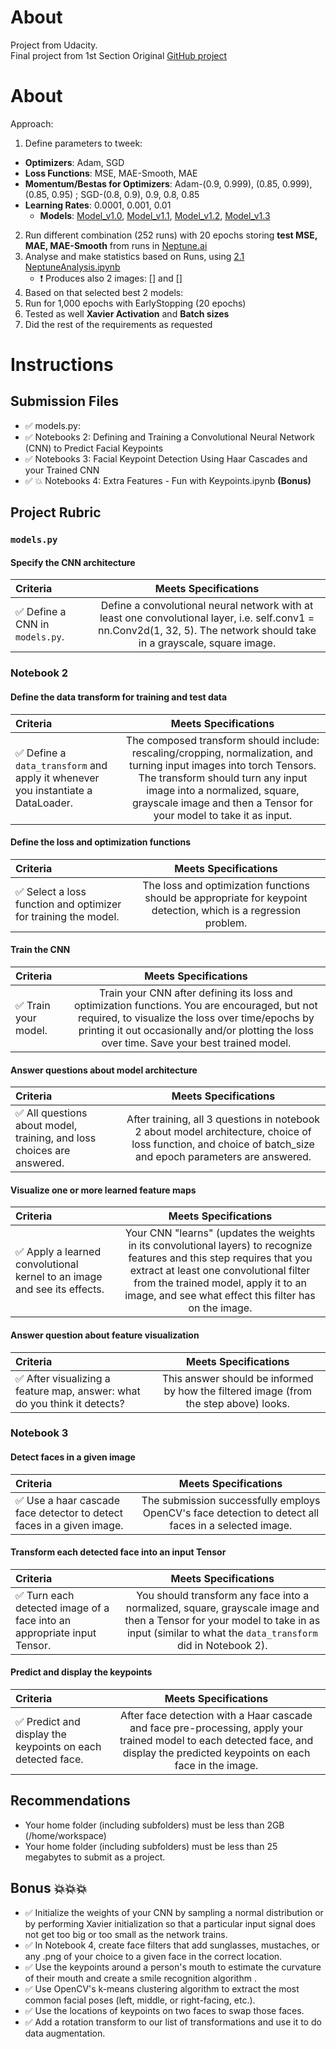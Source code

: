 # About
Project from Udacity. <br>
Final project from 1st Section 
Original [GitHub project](https://github.com/udacity/P1_Facial_Keypoints)


# About

Approach:
1. Define parameters to tweek:
  * **Optimizers**: Adam, SGD
  * **Loss Functions**: MSE, MAE-Smooth, MAE
  * **Momentum/Bestas for Optimizers**: Adam-(0.9, 0.999), (0.85, 0.999), (0.85, 0.95) ; SGD-(0.8, 0.9), 0.9, 0.8, 0.85 
  * **Learning Rates**: 0.0001, 0.001, 0.01
    * **Models**: [Model_v1.0](https://github.com/joao-d-oliveira/project_face_keypoints/blob/main/aux/model_summary_1_0.txt), [Model_v1.1](https://github.com/joao-d-oliveira/project_face_keypoints/blob/main/aux/model_summary_1_1.txt), [Model_v1.2](https://github.com/joao-d-oliveira/project_face_keypoints/blob/main/aux/model_summary_1_2.txt), [Model_v1.3](https://github.com/joao-d-oliveira/project_face_keypoints/blob/main/aux/model_summary_1_3.txt)
2. Run different combination (252 runs) with 20 epochs storing **test MSE, MAE, MAE-Smooth** from runs in [Neptune.ai](https://app.neptune.ai/joao.d.oliveira/Computer-Vision/)
3. Analyse and make statistics based on Runs, using [2.1 NeptuneAnalysis.ipynb](https://github.com/joao-d-oliveira/project_face_keypoints/blob/main/2.1%20NeptuneAnalysis.ipynb)
    * :heavy_exclamation_mark: Produces also 2 images: [] and []
4. Based on that selected best 2 models:
5. Run for 1,000 epochs with EarlyStopping (20 epochs)
6. Tested as well **Xavier Activation** and **Batch sizes**
7. Did the rest of the requirements as requested

# Instructions

## Submission Files
* :white_check_mark: models.py: 
* :white_check_mark: Notebooks 2: Defining and Training a Convolutional Neural Network (CNN) to Predict Facial Keypoints 
* :white_check_mark: Notebooks 3: Facial Keypoint Detection Using Haar Cascades and your Trained CNN
* :white_check_mark: :boom: Notebooks 4: Extra Features - Fun with Keypoints.ipynb **(Bonus)**

## Project Rubric

### `models.py`

#### Specify the CNN architecture
| Criteria       		|     Meets Specifications	        			            | 
|:---------------------|:---------------------------------------------------------:| 
| :white_check_mark: Define a CNN in `models.py`. |  Define a convolutional neural network with at least one convolutional layer, i.e. self.conv1 = nn.Conv2d(1, 32, 5). The network should take in a grayscale, square image. |


### Notebook 2

#### Define the data transform for training and test data
| Criteria       		|     Meets Specifications	        			            | 
|:---------------------|:---------------------------------------------------------:| 
| :white_check_mark: Define a `data_transform` and apply it whenever you instantiate a DataLoader. |  The composed transform should include: rescaling/cropping, normalization, and turning input images into torch Tensors. The transform should turn any input image into a normalized, square, grayscale image and then a Tensor for your model to take it as input. |

#### Define the loss and optimization functions
| Criteria       		|     Meets Specifications	        			            | 
|:---------------------|:---------------------------------------------------------:| 
| :white_check_mark: Select a loss function and optimizer for training the model. |  The loss and optimization functions should be appropriate for keypoint detection, which is a regression problem. |


#### Train the CNN

| Criteria       		|     Meets Specifications	        			            | 
|:---------------------|:---------------------------------------------------------:| 
| :white_check_mark:  Train your model.  |  Train your CNN after defining its loss and optimization functions. You are encouraged, but not required, to visualize the loss over time/epochs by printing it out occasionally and/or plotting the loss over time. Save your best trained model. |


#### Answer questions about model architecture

| Criteria       		|     Meets Specifications	        			            | 
|:---------------------|:---------------------------------------------------------:| 
| :white_check_mark:  All questions about model, training, and loss choices are answered.  | After training, all 3 questions in notebook 2 about model architecture, choice of loss function, and choice of batch_size and epoch parameters are answered. |


#### Visualize one or more learned feature maps

| Criteria       		|     Meets Specifications	        			            | 
|:---------------------|:---------------------------------------------------------:| 
| :white_check_mark:  Apply a learned convolutional kernel to an image and see its effects. |  Your CNN "learns" (updates the weights in its convolutional layers) to recognize features and this step requires that you extract at least one convolutional filter from the trained model, apply it to an image, and see what effect this filter has on the image. |


#### Answer question about feature visualization
| Criteria       		|     Meets Specifications	        			            | 
|:---------------------|:---------------------------------------------------------:| 
| :white_check_mark:  After visualizing a feature map, answer: what do you think it detects? | This answer should be informed by how the filtered image (from the step above) looks. |


### Notebook 3

#### Detect faces in a given image
| Criteria       		|     Meets Specifications	        			            | 
|:---------------------|:---------------------------------------------------------:| 
| :white_check_mark:  Use a haar cascade face detector to detect faces in a given image. | The submission successfully employs OpenCV's face detection to detect all faces in a selected image. |

#### Transform each detected face into an input Tensor
| Criteria       		|     Meets Specifications	        			            | 
|:---------------------|:---------------------------------------------------------:| 
| :white_check_mark:  Turn each detected image of a face into an appropriate input Tensor. | You should transform any face into a normalized, square, grayscale image and then a Tensor for your model to take in as input (similar to what the `data_transform` did in Notebook 2). |

#### Predict and display the keypoints
| Criteria       		|     Meets Specifications	        			            | 
|:---------------------|:---------------------------------------------------------:| 
| :white_check_mark:  Predict and display the keypoints on each detected face. | After face detection with a Haar cascade and face pre-processing, apply your trained model to each detected face, and display the predicted keypoints on each face in the image. |


## Recommendations
* Your home folder (including subfolders) must be less than 2GB (/home/workspace)
* Your home folder (including subfolders) must be less than 25 megabytes to submit as a project.


## Bonus :boom::boom::boom:
* :white_check_mark: Initialize the weights of your CNN by sampling a normal distribution or by performing Xavier initialization so that a particular input signal does not get too big or too small as the network trains.
* :white_check_mark: In Notebook 4, create face filters that add sunglasses, mustaches, or any .png of your choice to a given face in the correct location.
* :white_check_mark: Use the keypoints around a person's mouth to estimate the curvature of their mouth and create a smile recognition algorithm .
* :white_check_mark: Use OpenCV's k-means clustering algorithm to extract the most common facial poses (left, middle, or right-facing, etc.).
* :white_check_mark: Use the locations of keypoints on two faces to swap those faces.
* :white_check_mark: Add a rotation transform to our list of transformations and use it to do data augmentation.
